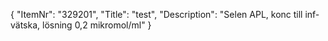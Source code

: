{
  "ItemNr": "329201",
  "Title": "test",
  "Description": "Selen APL, konc till inf-vätska, lösning 0,2 mikromol/ml"
}